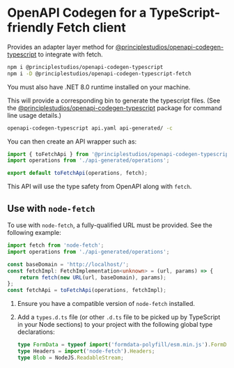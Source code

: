# OpenAPI Codegen for a TypeScript-friendly Fetch client

Provides an adapter layer method for
[@principlestudios/openapi-codegen-typescript][1] to integrate with fetch.

```sh
npm i @principlestudios/openapi-codegen-typescript
npm i -D @principlestudios/openapi-codegen-typescript-fetch
```

You must also have .NET 8.0 runtime installed on your machine.

This will provide a corresponding bin to generate the typescript files. (See the
[@principlestudios/openapi-codegen-typescript][1] package for command line usage
details.)

```sh
openapi-codegen-typescript api.yaml api-generated/ -c
```

You can then create an API wrapper such as:

```ts
import { toFetchApi } from '@principlestudios/openapi-codegen-typescript-fetch';
import operations from './api-generated/operations';

export default toFetchApi(operations, fetch);
```

This API will use the type safety from OpenAPI along with `fetch`.

## Use with `node-fetch`

To use with `node-fetch`, a fully-qualified URL must be provided.  See the following example:

```typescript
import fetch from 'node-fetch';
import operations from './api-generated/operations';

const baseDomain = 'http://localhost/';
const fetchImpl: FetchImplementation<unknown> = (url, params) => {
	return fetch(new URL(url, baseDomain), params);
};
const fetchApi = toFetchApi(operations, fetchImpl);
```

1. Ensure you have a compatible version of `node-fetch` installed.
2. Add a `types.d.ts` file (or other `.d.ts` file to be picked up by TypeScript in your Node sections) to your project with the following global type declarations:

    ```typescript
    type FormData = typeof import('formdata-polyfill/esm.min.js').FormData;
    type Headers = import('node-fetch').Headers;
    type Blob = NodeJS.ReadableStream;
    ```

[1]: https://www.npmjs.com/package/@principlestudios/openapi-codegen-typescript